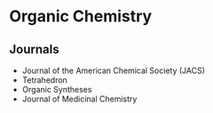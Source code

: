 # Organic Chemistry

## Journals
- Journal of the American Chemical Society (JACS)
- Tetrahedron
- Organic Syntheses
- Journal of Medicinal Chemistry

